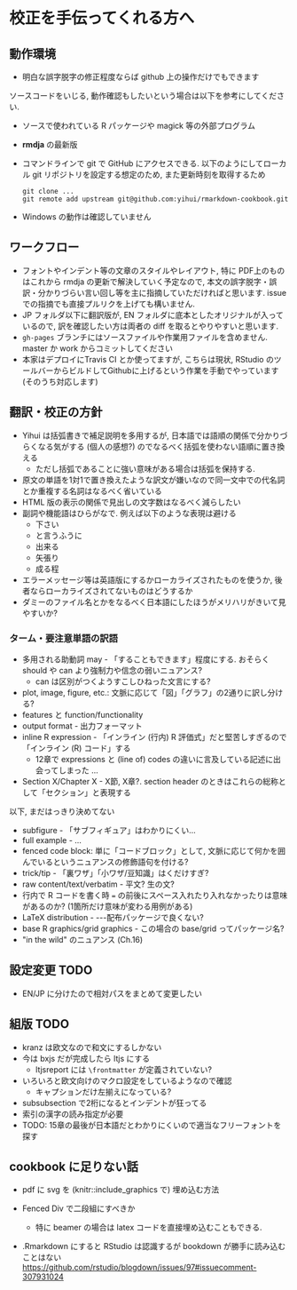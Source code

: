 # 校正を手伝ってくれる方へ

## 動作環境

* 明白な誤字脱字の修正程度ならば github 上の操作だけでもできます

ソースコードをいじる, 動作確認もしたいという場合は以下を参考にしてください.

* ソースで使われている R パッケージや magick 等の外部プログラム
* **rmdja** の最新版
* コマンドラインで git で GitHub にアクセスできる. 以下のようにしてローカル git リポジトリを設定する想定のため, また更新時刻を取得するため 
  
  ```
  git clone ...
  git remote add upstream git@github.com:yihui/rmarkdown-cookbook.git
  ```

* Windows の動作は確認していません


## ワークフロー

* フォントやインデント等の文章のスタイルやレイアウト, 特に PDF上のものはこれから rmdja の更新で解決していく予定なので, 本文の誤字脱字・誤訳・分かりづらい言い回し等を主に指摘していただければと思います. issue での指摘でも直接プルリクを上げても構いません.
* JP フォルダ以下に翻訳版が, EN フォルダに底本としたオリジナルが入っているので, 訳を確認したい方は両者の diff を取るとやりやすいと思います.
* `gh-pages` ブランチにはソースファイルや作業用ファイルを含めません. master か work からコミットしてください
* 本家はデプロイにTravis CI とか使ってますが, こちらは現状, RStudio のツールバーからビルドしてGithubに上げるという作業を手動でやっています (そのうち対応します)


## 翻訳・校正の方針

* Yihui は括弧書きで補足説明を多用するが, 日本語では語順の関係で分かりづらくなる気がする (個人の感想?) のでなるべく括弧を使わない語順に置き換える
  * ただし括弧であることに強い意味がある場合は括弧を保持する.
* 原文の単語を1対1で置き換えたような訳文が嫌いなので同一文中での代名詞とか重複する名詞はなるべく省いている
* HTML 版の表示の関係で見出しの文字数はなるべく減らしたい
* 副詞や機能語はひらがなで. 例えば以下のような表現は避ける
  * 下さい
  * と言うふうに
  * 出来る
  * 矢張り
  * 成る程
* エラーメッセージ等は英語版にするかローカライズされたものを使うか, 後者ならローカライズされてないものはどうするか
* ダミーのファイル名とかをなるべく日本語にしたほうがメリハリがきいて見やすいか?

### ターム・要注意単語の訳語

* 多用される助動詞 may - 「することもできます」程度にする. おそらく should や can より強制力や信念の弱いニュアンス?
  * can は区別がつくようすこしひねった文言にする?
* plot, image, figure, etc.: 文脈に応じて「図」「グラフ」の2通りに訳し分ける?
* features と function/functionality
* output format - 出力フォーマット
* inline R expression - 「インライン (行内) R 評価式」だと堅苦しすぎるので「インライン (R) コード」する
  * 12章で expressions と (line of) codes の違いに言及している記述に出会ってしまった ...
* Section X/Chapter X - X節, X章?. section header のときはこれらの総称として「セクション」と表現する

以下, まだはっきり決めてない

* subfigure - 「サブフィギュア」はわかりにくい...
* full example - ...
* fenced code block: 単に「コードブロック」として, 文脈に応じて何かを囲んでいるというニュアンスの修飾語句を付ける?
* trick/tip - 「裏ワザ」「小ワザ/豆知識」はくだけすぎ?
* raw content/text/verbatim - 平文? 生の文?
* 行内で R コードを書く時 `=` の前後にスペース入れたり入れなかったりは意味があるのか? (1箇所だけ意味が変わる用例がある)
* LaTeX distribution - ---配布パッケージで良くない?
* base R graphics/grid graphics - この場合の base/grid ってパッケージ名?
* "in the wild" のニュアンス (Ch.16)

## 設定変更 TODO
* EN/JP に分けたので相対パスをまとめて変更したい

## 組版 TODO

* kranz は欧文なので和文にするしかない
* 今は bxjs だが完成したら ltjs にする
  * ltjsreport には `\frontmatter` が定義されていない?
* いろいろと欧文向けのマクロ設定をしているようなので確認
  * キャプションだけ左揃えになっている?
* subsubsection で2桁になるとインデントが狂ってる
* 索引の漢字の読み指定が必要
* TODO: 15章の最後が日本語だとわかりにくいので適当なフリーフォントを探す

## cookbook に足りない話

* pdf に svg を (knitr::include_graphics で) 埋め込む方法
* Fenced Div で二段組にすべきか
  + 特に beamer の場合は latex コードを直接埋め込むこともできる.
  
* .Rmarkdown にすると RStudio は認識するが bookdown が勝手に読み込むことはない https://github.com/rstudio/blogdown/issues/97#issuecomment-307931024
